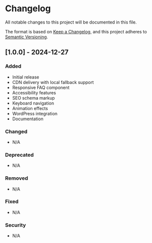 # Changelog
All notable changes to this project will be documented in this file.

The format is based on [Keep a Changelog](https://keepachangelog.com/en/1.0.0/),
and this project adheres to [Semantic Versioning](https://semver.org/spec/v2.0.0.html).

## [1.0.0] - 2024-12-27
### Added
- Initial release
- CDN delivery with local fallback support
- Responsive FAQ component
- Accessibility features
- SEO schema markup
- Keyboard navigation
- Animation effects
- WordPress integration
- Documentation

### Changed
- N/A

### Deprecated
- N/A

### Removed
- N/A

### Fixed
- N/A

### Security
- N/A